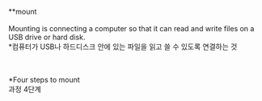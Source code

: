 **mount<br>
<br>
Mounting is connecting a computer so that it can read and write files on a USB drive or hard disk.<br>
*컴퓨터가 USB나 하드디스크 안에 있는 파일을 읽고 쓸 수 있도록 연결하는 것<Br>
<Br>
<Br>



*Four steps to mount<br>
과정 4단계

